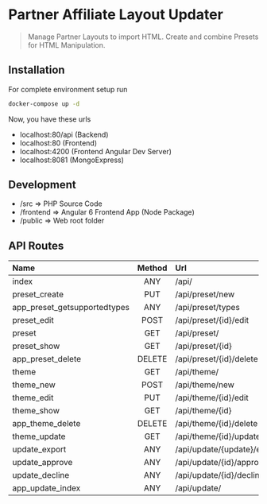 # Partner Affiliate Layout Updater

> Manage Partner Layouts to import HTML. Create and combine Presets for HTML Manipulation.

## Installation
For complete environment setup run
```sh
docker-compose up -d
```

Now, you have these urls

* localhost:80/api (Backend)
* localhost:80 (Frontend)
* localhost:4200 (Frontend Angular Dev Server)
* localhost:8081 (MongoExpress)

## Development
* /src => PHP Source Code
* /frontend => Angular 6 Frontend App (Node Package)
* /public => Web root folder

## API Routes
|Name|Method|Url|
|:------------------------------|:-------:|:--------------------------|
|index                          |ANY      |/api/                      |                        
|preset_create                  |PUT      |/api/preset/new            |             
|app_preset_getsupportedtypes   |ANY      |/api/preset/types          |   
|preset_edit                    |POST     |/api/preset/{id}/edit      |    
|preset                         |GET      |/api/preset/               |    
|preset_show                    |GET      |/api/preset/{id}           |    
|app_preset_delete              |DELETE   |/api/preset/{id}/delete    |    
|theme                          |GET      |/api/theme/                |    
|theme_new                      |POST     |/api/theme/new             |    
|theme_edit                     |PUT      |/api/theme/{id}/edit       |    
|theme_show                     |GET      |/api/theme/{id}            |    
|app_theme_delete               |DELETE   |/api/theme/{id}/delete     |    
|theme_update                   |GET      |/api/theme/{id}/update     |    
|update_export                  |ANY      |/api/update/{update}/export|  
|update_approve                 |ANY      |/api/update/{id}/approve   |  
|update_decline                 |ANY      |/api/update/{id}/decline   |  
|app_update_index               |ANY      |/api/update/               |